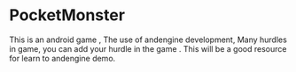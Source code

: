 PocketMonster
=============

This is an android game , The use of andengine development, Many hurdles in game, you can add your hurdle in the game . This will be a good resource for learn to andengine demo.
